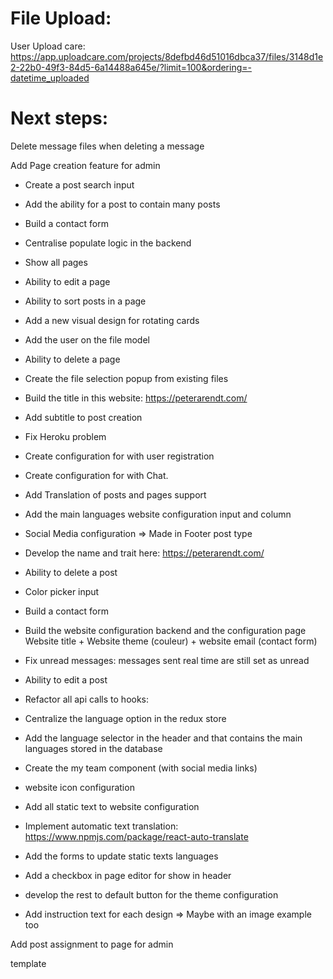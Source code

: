 # File Upload:

User Upload care:
https://app.uploadcare.com/projects/8defbd46d51016dbca37/files/3148d1e2-22b0-49f3-84d5-6a14488a645e/?limit=100&ordering=-datetime_uploaded

# Next steps:

Delete message files when deleting a message

Add Page creation feature for admin

- Create a post search input
- Add the ability for a post to contain many posts
- Build a contact form
- Centralise populate logic in the backend
- Show all pages
- Ability to edit a page
- Ability to sort posts in a page
- Add a new visual design for rotating cards
- Add the user on the file model
- Ability to delete a page
- Create the file selection popup from existing files
- Build the title in this website: https://peterarendt.com/
- Add subtitle to post creation
- Fix Heroku problem
- Create configuration for with user registration
- Create configuration for with Chat.
- Add Translation of posts and pages support
- Add the main languages website configuration input and column
- Social Media configuration => Made in Footer post type
- Develop the name and trait here: https://peterarendt.com/
- Ability to delete a post
- Color picker input
- Build a contact form
- Build the website configuration backend and the configuration page
  Website title + Website theme (couleur) + website email (contact form)
- Fix unread messages: messages sent real time are still set as unread
- Ability to edit a post
- Refactor all api calls to hooks:
- Centralize the language option in the redux store
- Add the language selector in the header and that contains the main languages stored in the database

- Create the my team component (with social media links)
- website icon configuration

- Add all static text to website configuration
- Implement automatic text translation: https://www.npmjs.com/package/react-auto-translate
- Add the forms to update static texts languages
- Add a checkbox in page editor for show in header
- develop the rest to default button for the theme configuration
- Add instruction text for each design => Maybe with an image example too

Add post assignment to page for admin

template

